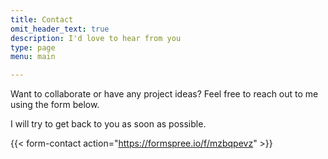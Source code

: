 ```yaml
---
title: Contact
omit_header_text: true
description: I'd love to hear from you
type: page
menu: main

---
```


Want to collaborate or have any project ideas? Feel free to reach out to me using the form below.

I will try to get back to you as soon as possible. 

{{< form-contact action="https://formspree.io/f/mzbqpevz"  >}}
